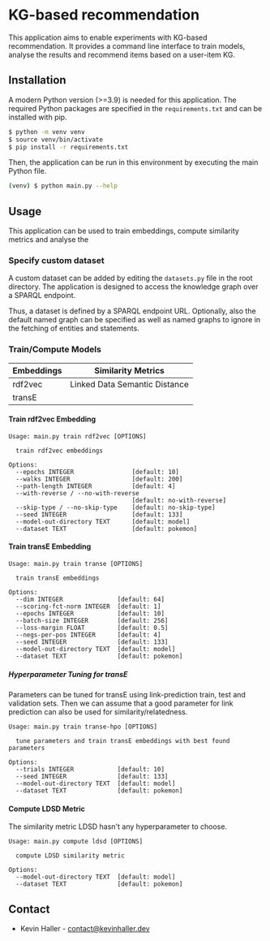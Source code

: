 # KG-based recommendation

This application aims to enable experiments with KG-based recommendation. It
provides a command line interface to train models, analyse the results
and recommend items based on a user-item KG.

## Installation

A modern Python version (>=3.9) is needed for this application. The
required Python packages are specified in the `requirements.txt` and can be
installed with pip.

```bash
$ python -m venv venv
$ source venv/bin/activate
$ pip install -r requirements.txt
```

Then, the application can be run in this environment by executing
the main Python file.

```bash
(venv) $ python main.py --help 
```

## Usage

This application can be used to train embeddings, compute similarity metrics
and analyse the 

### Specify custom dataset

A custom dataset can be added by editing the `datasets.py` file in the
root directory. The application is designed to access the knowledge graph
over a SPARQL endpoint.

Thus, a dataset is defined by a SPARQL endpoint URL. Optionally, also the
default named graph can be specified as well as named graphs to ignore in the
fetching of entities and statements.

### Train/Compute Models


| **Embeddings** | **Similarity Metrics**        |
| -------------- | ----------------------------- |
| rdf2vec        | Linked Data Semantic Distance |
| transE         |                               |

#### Train rdf2vec Embedding

```
Usage: main.py train rdf2vec [OPTIONS]

  train rdf2vec embeddings

Options:
  --epochs INTEGER                [default: 10]
  --walks INTEGER                 [default: 200]
  --path-length INTEGER           [default: 4]
  --with-reverse / --no-with-reverse
                                  [default: no-with-reverse]
  --skip-type / --no-skip-type    [default: no-skip-type]
  --seed INTEGER                  [default: 133]
  --model-out-directory TEXT      [default: model]
  --dataset TEXT                  [default: pokemon]

```

#### Train transE Embedding

```
Usage: main.py train transe [OPTIONS]

  train transE embeddings

Options:
  --dim INTEGER               [default: 64]
  --scoring-fct-norm INTEGER  [default: 1]
  --epochs INTEGER            [default: 10]
  --batch-size INTEGER        [default: 256]
  --loss-margin FLOAT         [default: 0.5]
  --negs-per-pos INTEGER      [default: 4]
  --seed INTEGER              [default: 133]
  --model-out-directory TEXT  [default: model]
  --dataset TEXT              [default: pokemon]
```

##### Hyperparameter Tuning for transE

Parameters can be tuned for transE using link-prediction train, test and
validation sets. Then we can assume that a good parameter for link prediction
can also be used for similarity/relatedness.

```
Usage: main.py train transe-hpo [OPTIONS]

  tune parameters and train transE embeddings with best found parameters

Options:
  --trials INTEGER            [default: 10]
  --seed INTEGER              [default: 133]
  --model-out-directory TEXT  [default: model]
  --dataset TEXT              [default: pokemon]
```

#### Compute LDSD Metric

The similarity metric LDSD hasn't any hyperparameter to choose.

```
Usage: main.py compute ldsd [OPTIONS]

  compute LDSD similarity metric

Options:
  --model-out-directory TEXT  [default: model]
  --dataset TEXT              [default: pokemon]
```

## Contact

* Kevin Haller - [contact@kevinhaller.dev](mailto:contact@kevinhaller.dev)
